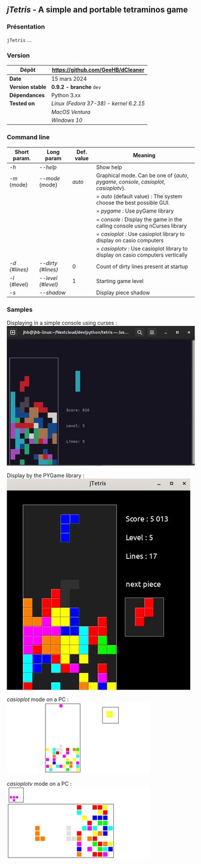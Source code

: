 ## *jTetris* - A simple and portable tetraminos game

### Présentation

`jTetris` ...


### Version

| Dépôt | https://github.com/GeeHB/dCleaner |
|-------|-------------------------------------|
| **Date** | 15 mars 2024 |
| **Version stable** | **0\.9.2 - branche** `dev` |
| **Dépendances** | Python 3.xx |
| **Tested on** | *Linux (Fedora 37-38) - kernel 6.2.15* |
|| *MacOS Ventura* |
||*Windows 10* |

### Command line


| Short param. | Long param | Def. value | Meaning |
|-----------------|----------------|-------------------|------|
| *\-h* | *\--help* |  | Show help |
| *\-m* {mode} | *\--mode* {mode} | *auto* | Graphical mode. Can be one of {*auto*, *pygame*, *console*, *casioplot*, *casioplotv*}. |
|  |  |  | = *auto* (default value) : The system choose the best possible GUI. |
|  |  |  | = *pygame* : Use pyGame library |
|  |  |  | = *console* : Display the game in the calling console using nCurses library |
|  |  |  | = *casioplot* : Use casioplot library to display on casio computers| 
|  |  |  | = *casioplotv* : Use casioplot library to display on casio computers vertically| 
| *\-d {#lines}* | *\--dirty {#lines}* | 0 | Count of dirty lines present at startup |
| *\-l* {#level}| *\--level {#level}* |  1 | Starting game level|
| *\-s* | *\--shadow* |   | Display piece shadow|

### Samples

Displaying in a simple console using curses :
![console outputs](assets/console.png)

Display by the PYGame library :
![PYGame outputs](assets/pyGame.png)

*casioplot* mode on a PC :
![CasioPlot](assets/casioplotPC.png)

*casioplotv* mode on a PC :
![CasioPlot vertically](assets/casioplotvPC.png)


